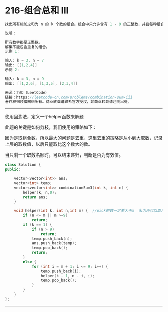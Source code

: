 # 216-组合总和 III

```c++
找出所有相加之和为 n 的 k 个数的组合。组合中只允许含有 1 - 9 的正整数，并且每种组合中不存在重复的数字。

说明：

所有数字都是正整数。
解集不能包含重复的组合。 
示例 1:

输入: k = 3, n = 7
输出: [[1,2,4]]
示例 2:

输入: k = 3, n = 9
输出: [[1,2,6], [1,3,5], [2,3,4]]

来源：力扣（LeetCode）
链接：https://leetcode-cn.com/problems/combination-sum-iii
著作权归领扣网络所有。商业转载请联系官方授权，非商业转载请注明出处。
```

---

使用回溯法，定义一个helper函数来解题

此题的关键是如何剪枝，我们使用的策略如下：

因为是取组合数，所以最大的问题是去重，这里去重的策略是从小到大取数，记录上层的取数值，以后只能取比这个数大的数。

当只剩一个取数名额时，可以结束递归，判断是否为有效值。

```c++
class Solution {
public:

	vector<vector<int>> ans;
	vector<int> temp;
	vector<vector<int>> combinationSum3(int k, int n) {
		helper(k, n,0);
		return ans;
	}

	void helper(int k, int n,int m) {  //pick的数一定要大于m （k为还可以取几个数，n为目标数）
		if (n <= m || m >=9)
			return;
		if (k == 1) {
			if (n > 9)
				return;
			temp.push_back(n);
			ans.push_back(temp);
			temp.pop_back();
			return;
		}
		else {
			for (int i = m + 1; i <= 9; i++) {
				temp.push_back(i);
				helper(k - 1, n - i, i);
				temp.pop_back();
			}
		}
	}
};
```
---



